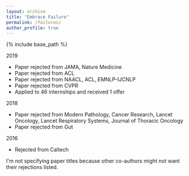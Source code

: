 ```yaml
---
layout: archive
title: "Embrace Failure"
permalink: /failures/
author_profile: true
---
```


{% include base_path %}

2019
* Paper rejected from JAMA, Nature Medicine
* Paper rejected from ACL
* Paper rejected from NAACL, ACL, EMNLP-IJCNLP
* Paper rejected from CVPR
* Applied to 46 internships and received 1 offer

2018
* Paper rejected from Modern Pathology, Cancer Research, Lancet Oncology, Lancet Respiratory Systems, Journal of Thoracic Oncology
* Paper rejected from Gut

2016
* Rejected from Caltech

I'm not specifying paper titles because other co-authors might not want their rejections listed.